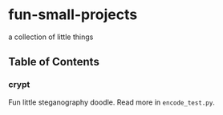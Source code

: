 # fun-small-projects
a collection of little things  
## Table of Contents

### crypt
Fun little steganography doodle. Read more in `encode_test.py`.
